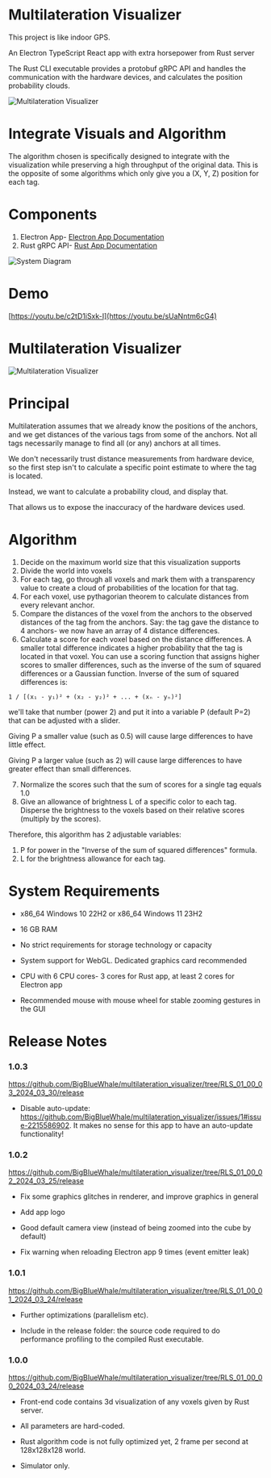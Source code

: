 # Multilateration Visualizer
This project is like indoor GPS.

An Electron TypeScript React app with extra horsepower from Rust server

The Rust CLI executable provides a protobuf gRPC API and handles the communication with the hardware devices, and calculates the position probability clouds.

![Multilateration Visualizer](/electron/assets/icon_small.png)

# Integrate Visuals and Algorithm
The algorithm chosen is specifically designed to integrate with the visualization while preserving a high throughput of the original data. This is the opposite of some algorithms which only give you a (X, Y, Z) position for each tag.

# Components
1. Electron App- [Electron App Documentation](electron/README.md)
2. Rust gRPC API- [Rust App Documentation](protobuf/rust_microservice/README.md)

![System Diagram](/doc/system_diagram/diagram.png)

# Demo
[https://youtu.be/c2tD1iSxk-I](https://youtu.be/sUaNntm6cG4)

# Multilateration Visualizer
![Multilateration Visualizer](/doc/multilateration.png)

# Principal
Multilateration assumes that we already know the positions of the anchors, and we get distances of the various tags from some of the anchors. Not all tags necessarily manage to find all (or any) anchors at all times.

We don't necessarily trust distance measurements from hardware device, so the first step isn't to calculate a specific point estimate to where the tag is located.

Instead, we want to calculate a probability cloud, and display that.

That allows us to expose the inaccuracy of the hardware devices used.

# Algorithm
1. Decide on the maximum world size that this visualization supports
2. Divide the world into voxels
3. For each tag, go through all voxels and mark them with a transparency value to create a cloud of probabilities of the location for that tag.
4. For each voxel, use pythagorian theorem to calculate distances from every relevant anchor.
5. Compare the distances of the voxel from the anchors to the observed distances of the tag from the anchors. Say: the tag gave the distance to 4 anchors- we now have an array of 4 distance differences.
6. Calculate a score for each voxel based on the distance differences. A smaller total difference indicates a higher probability that the tag is located in that voxel. You can use a scoring function that assigns higher scores to smaller differences, such as the inverse of the sum of squared differences or a Gaussian function. Inverse of the sum of squared differences is:
```text
1 / [(x₁ - y₁)² + (x₂ - y₂)² + ... + (xₙ - yₙ)²]
```
we'll take that number (power 2) and put it into a variable P (default P=2) that can be adjusted with a slider.

Giving P a smaller value (such as 0.5) will cause large differences to have little effect.

Giving P a larger value (such as 2) will cause large differences to have greater effect than small differences.

7. Normalize the scores such that the sum of scores for a single tag equals 1.0
8. Give an allowance of brightness L of a specific color to each tag. Disperse the brightness to the voxels based on their relative scores (multiply by the scores).

Therefore, this algorithm has 2 adjustable variables:
1. P for power in the "Inverse of the sum of squared differences" formula.
2. L for the brightness allowance for each tag.

# System Requirements
- x86_64 Windows 10 22H2 or x86_64 Windows 11 23H2

- 16 GB RAM

- No strict requirements for storage technology or capacity

- System support for WebGL. Dedicated graphics card recommended

- CPU with 6 CPU cores- 3 cores for Rust app, at least 2 cores for Electron app

- Recommended mouse with mouse wheel for stable zooming gestures in the GUI

# Release Notes
### 1.0.3
https://github.com/BigBIueWhale/multilateration_visualizer/tree/RLS_01_00_03_2024_03_30/release

- Disable auto-update: https://github.com/BigBIueWhale/multilateration_visualizer/issues/1#issue-2215586902. It makes no sense for this app to have an auto-update functionality!

### 1.0.2
https://github.com/BigBIueWhale/multilateration_visualizer/tree/RLS_01_00_02_2024_03_25/release

- Fix some graphics glitches in renderer, and improve graphics in general

- Add app logo

- Good default camera view (instead of being zoomed into the cube by default)

- Fix warning when reloading Electron app 9 times (event emitter leak)

### 1.0.1
https://github.com/BigBIueWhale/multilateration_visualizer/tree/RLS_01_00_01_2024_03_24/release

- Further optimizations (parallelism etc).

- Include in the release folder: the source code required to do performance profiling to the compiled Rust executable.

### 1.0.0
https://github.com/BigBIueWhale/multilateration_visualizer/tree/RLS_01_00_00_2024_03_24/release

- Front-end code contains 3d visualization of any voxels given by Rust server.

- All parameters are hard-coded.

- Rust algorithm code is not fully optimized yet, 2 frame per second at 128x128x128 world.

- Simulator only.
